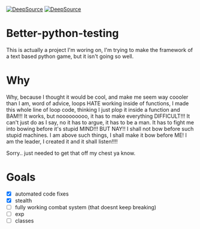[![DeepSource](https://deepsource.io/gh/Dragonlord1005/Better-python-testing.svg/?label=active+issues&show_trend=true)](https://deepsource.io/gh/Dragonlord1005/Better-python-testing/?ref=repository-badge)
[![DeepSource](https://deepsource.io/gh/Dragonlord1005/Better-python-testing.svg/?label=resolved+issues&show_trend=true)](https://deepsource.io/gh/Dragonlord1005/Better-python-testing/?ref=repository-badge)
# Better-python-testing
  This is actually a project I'm woring on, I'm trying to make the framework of a text based python game, but it isn't going so well.
# Why
  Why, because I thought it would be cool, and make me seem way coooler than I am, word of advice, loops HATE working inside of functions, I made this whole line of loop code, thinking I just plop it inside a function and BAM!!! It works, but nooooooooo, it has to make everything DIFFICULT!!! It can't just do as I say, no it has to argue, it has to be a man. It has to fight me into bowing before it's stupid MIND!!! BUT NAY!! I shall not bow before such stupid machines. I am above such things, I shall make it bow before ME! I am the leader, I created it and it shall listen!!!!
  
  Sorry.. just needed to get that off my chest ya know.

# Goals
- [x] automated code fixes
- [x] stealth
- [ ] fully working combat system (that doesnt keep breaking)
- [ ] exp
- [ ] classes
